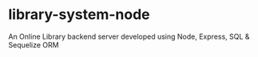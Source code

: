 # library-system-node
 An Online Library backend server developed using Node, Express, SQL & Sequelize ORM
